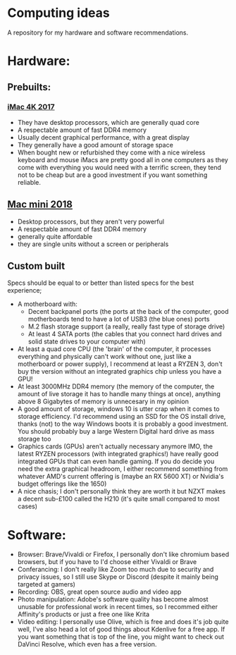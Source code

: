 # Computing ideas
A repository for my hardware and software recommendations.

# Hardware:

## Prebuilts:
### [iMac 4K 2017](https://www.apple.com/uk/shop/product/FNDY2B/A/Refurbished-215-inch-iMac-30GHz-quad-core-Intel-Core-i5-with-Retina-4K-display?fnode=cc80a6d3908be3db8b200b428d68e112ec604933edd73dfa2db8e2c7ad8e56049f4ec47448dd7f5703e8f4855f5a8b9dabe210076688c506ada649dcfa83c924808b4e79857249a6d8c24033d8e73eec) 
- They have desktop processors, which are generally quad core
- A respectable amount of fast DDR4 memory
- Usually decent graphical performance, with a great display
- They generally have a good amount of storage space
- When bought new or refurbished they come with a nice wireless keyboard and mouse
iMacs are pretty good all in one computers as they come with everything you would need with a terrific screen, they tend not to be cheap but are a good investment if you want something reliable.

## [Mac mini 2018](https://www.amazon.co.uk/dp/B07KCJX1K7?tag=duc08-21&linkCode=osi&th=1)
- Desktop processors, but they aren't very powerful
- A respectable amount of fast DDR4 memory
- generally quite affordable
- they are single units without a screen or peripherals

## Custom built
Specs should be equal to or better than listed specs for the best experience;
- A motherboard with:
  - Decent backpanel ports (the ports at the back of the computer, good motherboards tend to have a lot of USB3 (the blue ones) ports
  - M.2 flash storage support (a really, really fast type of storage drive)
  - At least 4 SATA ports (the cables that you connect hard drives and solid state drives to your computer with)
- At least a quad core CPU (the 'brain' of the computer, it processes everything and physically can't work without one, just like a motherboard or power supply), I recommend at least a RYZEN 3, don't buy the version without an integrated graphics chip unless you have a GPU!
- At least 3000MHz DDR4 memory (the memory of the computer, the amount of live storage it has to handle many things at once), anything above 8 Gigabytes of memory is unnecesary in my opinion
- A good amount of storage, windows 10 is utter crap when it comes to storage efficiency. I'd recommend using an SSD for the OS install drive, thanks (not) to the way Windows boots it is probably a good investment. You should probably buy a large Western Digital hard drive as mass storage too
- Graphics cards (GPUs) aren't actually necessary anymore IMO, the latest RYZEN processors (with integrated graphics!) have really good integrated GPUs that can even handle gaming. If you do decide you need the extra graphical headroom, I either recommend something from whatever AMD's current offering is (maybe an RX 5600 XT) or Nvidia's budget offerings like the 1650)
- A nice chasis; I don't personally think they are worth it but NZXT makes a decent sub-£100 called the H210 (it's quite small compared to most cases)


# Software:
- Browser: Brave/Vivaldi or Firefox, I personally don't like chromium based browsers, but if you have to I'd choose either Vivaldi or Brave
- Conferancing: I don't really like Zoom too much due to security and privacy issues, so I still use Skype or Discord (despite it mainly being targeted at gamers)
- Recording: OBS, great open source audio and video app
- Photo manipulation: Adobe's software quality has become almost unusable for professional work in recent times, so I recommed either Affinity's products or just a free one like Krita
- Video editing: I personally use Olive, which is free and does it's job quite well, I've also head a lot of good things about Kdenlive for a free app. If you want something that is top of the line, you might want to check out DaVinci Resolve, which even has a free version.
